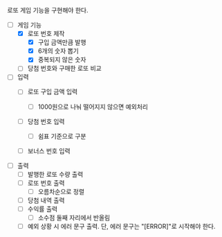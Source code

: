 로또 게임 기능을 구현해야 한다.

- [ ] 게임 기능
    - [x] 로또 번호 제작
      - [x] 구입 금액만큼 발행
      - [x] 6개의 숫자 뽑기
      - [x] 중복되지 않은 숫자
    - [ ] 당첨 번호와 구매한 로또 비교

- [ ] 입력
    - [ ] 로또 구입 금액 입력
        - [ ] 1000원으로 나눠 떨어지지 않으면 예외처리
    - [ ] 당첨 번호 입력
        - [ ] 쉼표 기준으로 구분
    - [ ] 보너스 번호 입력


- [ ] 출력
    - [ ] 발행한 로또 수량 출력
    - [ ] 로또 번호 출력
        - [ ] 오름차순으로 정렬
    - [ ] 당첨 내역 출력
    - [ ] 수익률 출력
        - [ ] 소수점 둘째 자리에서 반올림
    - [ ] 예외 상황 시 에러 문구 출력. 단, 에러 문구는 "[ERROR]"로 시작해야 한다.